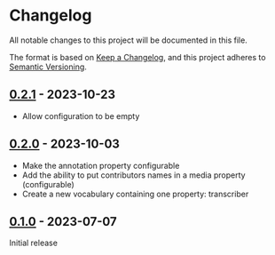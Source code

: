 # Changelog

All notable changes to this project will be documented in this file.

The format is based on [Keep a Changelog](https://keepachangelog.com/en/1.0.0/),
and this project adheres to [Semantic Versioning](https://semver.org/spec/v2.0.0.html).

## [0.2.1] - 2023-10-23

- Allow configuration to be empty

## [0.2.0] - 2023-10-03

- Make the annotation property configurable
- Add the ability to put contributors names in a media property (configurable)
- Create a new vocabulary containing one property: transcriber

## [0.1.0] - 2023-07-07

Initial release

[0.2.1]: https://github.com/biblibre/omeka-s-module-ScriptoImportContributors/releases/tag/v0.2.1
[0.2.0]: https://github.com/biblibre/omeka-s-module-ScriptoImportContributors/releases/tag/v0.2.0
[0.1.0]: https://github.com/biblibre/omeka-s-module-ScriptoImportContributors/releases/tag/v0.1.0
